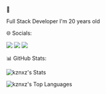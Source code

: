 💫 

Full Stack Developer
I'm 20 years old


🌐 Socials:


<div>
<a href="https://instagram.com/_kauatttk" target="_blank"><img loading="lazy" src="https://img.shields.io/badge/-Instagram-%23E4405F?style=for-the-badge&logo=instagram&logoColor=white" target="_blank"></a>
<a href="https://www.linkedin.com/in/kauatttk" target="_blank"><img loading="lazy" src="https://img.shields.io/badge/-LinkedIn-%230077B5?style=for-the-badge&logo=linkedin&logoColor=white" target="_blank"></a>   
<a href = "mailto:contato@kauasantoscf20@gmail.com"><img loading="lazy" src="https://img.shields.io/badge/Gmail-D14836?style=for-the-badge&logo=gmail&logoColor=white" target="_blank"></a>
</div>

📊 GitHub Stats:


![kznxz's Stats](https://github-readme-stats.vercel.app/api?username=kznxz&theme=outrun&show_icons=true&hide_border=false&count_private=true)

![kznxz's Top Languages](https://github-readme-stats.vercel.app/api/top-langs/?username=kznxz&theme=outrun&show_icons=true&hide_border=false&layout=compact)




